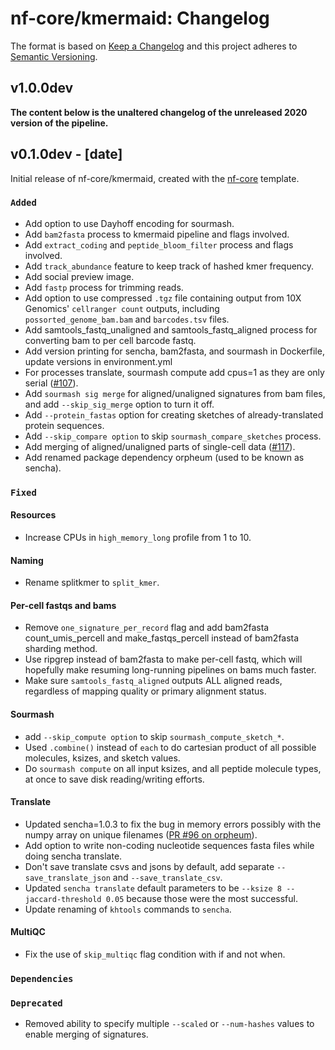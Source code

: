 # nf-core/kmermaid: Changelog

The format is based on [Keep a Changelog](https://keepachangelog.com/en/1.0.0/)
and this project adheres to [Semantic Versioning](https://semver.org/spec/v2.0.0.html).

## v1.0.0dev

**The content below is the unaltered changelog of the unreleased 2020 version of the pipeline.**

## v0.1.0dev - [date]

Initial release of nf-core/kmermaid, created with the [nf-core](https://nf-co.re/) template.

### `Added`

- Add option to use Dayhoff encoding for sourmash.
- Add `bam2fasta` process to kmermaid pipeline and flags involved.
- Add `extract_coding` and `peptide_bloom_filter` process and flags involved.
- Add `track_abundance` feature to keep track of hashed kmer frequency.
- Add social preview image.
- Add `fastp` process for trimming reads.
- Add option to use compressed `.tgz` file containing output from 10X Genomics' `cellranger count` outputs, including `possorted_genome_bam.bam` and `barcodes.tsv` files.
- Add samtools_fastq_unaligned and samtools_fastq_aligned process for converting bam to per cell barcode fastq.
- Add version printing for sencha, bam2fasta, and sourmash in Dockerfile, update versions in environment.yml
- For processes translate, sourmash compute add cpus=1 as they are only serial ([#107](https://github.com/nf-core/kmermaid/pull/107)).
- Add `sourmash sig merge` for aligned/unaligned signatures from bam files, and add `--skip_sig_merge` option to turn it off.
- Add `--protein_fastas` option for creating sketches of already-translated protein sequences.
- Add `--skip_compare option` to skip `sourmash_compare_sketches` process.
- Add merging of aligned/unaligned parts of single-cell data ([#117](https://github.com/nf-core/kmermaid/pull/117)).
- Add renamed package dependency orpheum (used to be known as sencha).

### `Fixed`

#### Resources

- Increase CPUs in `high_memory_long` profile from 1 to 10.

#### Naming

- Rename splitkmer to `split_kmer`.

#### Per-cell fastqs and bams

- Remove `one_signature_per_record` flag and add bam2fasta count_umis_percell and make_fastqs_percell instead of bam2fasta sharding method.
- Use ripgrep instead of bam2fasta to make per-cell fastq, which will hopefully make resuming long-running pipelines on bams much faster.
- Make sure `samtools_fastq_aligned` outputs ALL aligned reads, regardless of mapping quality or primary alignment status.

#### Sourmash

- add `--skip_compute option` to skip `sourmash_compute_sketch_*`.
- Used `.combine()` instead of `each` to do cartesian product of all possible molecules, ksizes, and sketch values.
- Do `sourmash compute` on all input ksizes, and all peptide molecule types, at once to save disk reading/writing efforts.

#### Translate

- Updated sencha=1.0.3 to fix the bug in memory errors possibly with the numpy array on unique filenames ([PR #96 on orpheum](https://github.com/czbiohub/orpheum/pull/96)).
- Add option to write non-coding nucleotide sequences fasta files while doing sencha translate.
- Don't save translate csvs and jsons by default, add separate `--save_translate_json` and `--save_translate_csv`.
- Updated `sencha translate` default parameters to be `--ksize 8 --jaccard-threshold 0.05` because those were the most successful.
- Update renaming of `khtools` commands to `sencha`.

#### MultiQC

- Fix the use of `skip_multiqc` flag condition with if and not when.

### `Dependencies`

### `Deprecated`

- Removed ability to specify multiple `--scaled` or `--num-hashes` values to enable merging of signatures.
